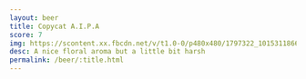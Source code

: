 ```yaml
---
layout: beer
title: Copycat A.I.P.A
score: 7
img: https://scontent.xx.fbcdn.net/v/t1.0-0/p480x480/1797322_10153118666983745_5915201915827958878_n.jpg?oh=61e180d95bf1c2f225d7735758b44de7&oe=58737DBD
desc: A nice floral aroma but a little bit harsh
permalink: /beer/:title.html
---
```


